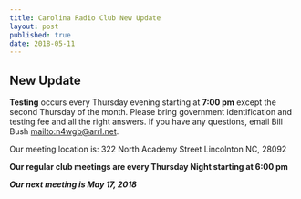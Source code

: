 ```yaml
---
title: Carolina Radio Club New Update
layout: post
published: true
date: 2018-05-11
---
```

## New Update

**Testing** occurs every Thursday evening starting at **7:00 pm** except the second Thursday of the month.
Please bring government identification and testing fee and all the right answers.
If you have any questions, email Bill Bush <mailto:n4wgb@arrl.net>.

Our meeting location is: 322 North Academy Street Lincolnton NC, 28092

**Our regular club meetings are every Thursday Night starting at 6:00 pm**

***Our next meeting is May 17, 2018***
